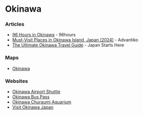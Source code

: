 # Okinawa

### Articles

* [96 Hours in Okinawa](https://96hours.co/96-hours-in-okinawa/) - 96hours
* [Must-Visit Places in Okinawa Island, Japan (2024)](https://advantiko.com/en/countries/japan-en/things-to-do-in-okinawa/) - Advantiko
* [The Ultimate Okinawa Travel Guide](https://japanstartshere.com/okinawa-travel-guide/) - Japan Starts Here

### Maps

* [Okinawa](https://www.google.com/maps/d/viewer?mid=1koNO0_nUzmedGd1i0phQIPLYLcnrYos\&femb=1\&ll=26.502555901303126%2C127.70418072873298\&z=9)

### Websites

* [Okinawa Airport Shuttle](https://www.okinawa-shuttle.co.jp/en/)
* [Okinawa Bus Pass](https://www.okinawapass.com/en/)
* [Okinawa Churaumi Aquarium](https://churaumi.okinawa/en/)
* [Visit Okinawa Japan](https://visitokinawajapan.com/)
